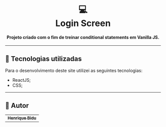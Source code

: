 <h1 align="center">
 💻<br>Login Screen
</h1>

<h4 align="center">
Projeto criado com o fim de treinar conditional statements em Vanilla JS.
</h4>


---

## 💼 Tecnologias utilizadas
Para o desenvolvimento deste site utilizei as seguintes tecnologias:

- ReactJS;
- CSS;

---

## 🚀 Autor<br>
<table>
  <tr>
    <td align="center">
      <a href="https://github.com/hbidu">
        <sub>
          <b>Henrique Bidu</b>
        </sub>
      </a>
    </td>
  </tr>
</table>
